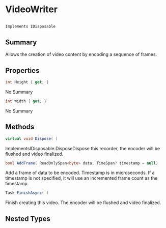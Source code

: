 # VideoWriter

## 
```c#
Implements IDisposable
```

## Summary

Allows the creation of video content by encoding a sequence of frames.
## Properties

```c#
int Height { get; } 
```
No Summary
```c#
int Width { get; } 
```
No Summary
## Methods

```c#
virtual void Dispose( ) 
```
ImplementsIDisposable.DisposeDispose this recorder, the encoder will be flushed and video finalized.
```c#
bool AddFrame( ReadOnlySpan<byte> data, TimeSpan? timestamp = null) 
```
Add a frame of data to be encoded. Timestamp is in microseconds.
If a timestamp is not specified, it will use an incremented
frame count as the timestamp.
```c#
Task FinishAsync( ) 
```
Finish creating this video. The encoder will be flushed and video finalized.
## Nested Types

